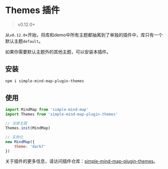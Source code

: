 # Themes 插件

> v0.12.0+

从`v0.12.0+`开始，将库和demo中所有主题都抽离到了单独的插件中，库只有一个默认主题`default`。

如果你需要默认主题外的其他主题，可以安装本插件。

## 安装

```bash
npm i simple-mind-map-plugin-themes
```

## 使用

```js
import MindMap from 'simple-mind-map'
import Themes from 'simple-mind-map-plugin-themes'

// 注册主题
Themes.init(MindMap)

// 实例化
new MindMap({
    theme: 'dark7'
})
```

关于插件的更多信息，请访问插件仓库：[simple-mind-map-plugin-themes](https://github.com/wanglin2/simple-mind-map-plugin-themes)。